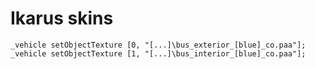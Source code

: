 # Ikarus skins

```sqf
_vehicle setObjectTexture [0, "[...]\bus_exterior_[blue]_co.paa"];
_vehicle setObjectTexture [1, "[...]\bus_interior_[blue]_co.paa"];
```

